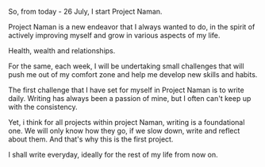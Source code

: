 So, from today - 26 July, I start Project Naman. 

Project Naman is a new endeavor that I always wanted to do, in the spirit of actively improving myself and grow in various aspects of my life.

Health, wealth and relationships. 

For the same, each week, I will be undertaking small challenges that will push me out of my comfort zone and help me develop new skills and habits.

The first challenge that I have set for myself in Project Naman is to write daily. Writing has always been a passion of mine, but I often can't keep up with the consistency. 

Yet, i think for all projects within project Naman, writing is a foundational one. We will only know how they go, if we slow down, write and reflect about them. And that's why this is the first project.

I shall write everyday, ideally for the rest of my life from now on.
